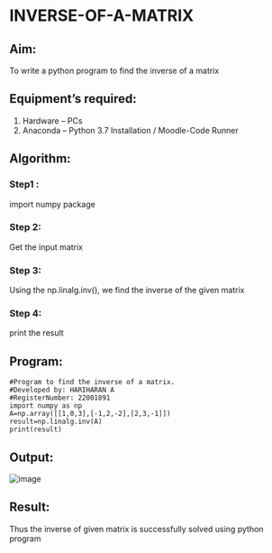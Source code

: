 # INVERSE-OF-A-MATRIX
## Aim:
To write a python program to find the inverse of a matrix
## Equipment’s required:
1. 	Hardware – PCs
2. 	Anaconda – Python 3.7 Installation / Moodle-Code Runner
## Algorithm:
### Step1 : 
import numpy package
### Step 2: 
Get the input matrix
### Step 3:
Using the np.linalg.inv(), we find the inverse of the given matrix
### Step 4: 
print the result
## Program:
```
#Program to find the inverse of a matrix.
#Developed by: HARIHARAN A
#RegisterNumber: 22001891
import numpy as np
A=np.array([[1,0,3],[-1,2,-2],[2,3,-1]])
result=np.linalg.inv(A)
print(result)

```
## Output:
![image](https://user-images.githubusercontent.com/120353431/213846482-7195d316-fd61-4729-b58f-1b07bac445c1.png)

## Result:
Thus the inverse of given matrix is successfully solved using python program

